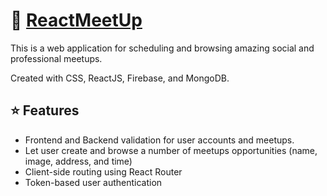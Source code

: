 # :busts_in_silhouette: [ReactMeetUp](https://react-meet-up.vercel.app/)
This is a web application for scheduling and browsing amazing social and professional meetups. 

Created with CSS, ReactJS, Firebase, and MongoDB.

## ⭐ Features
- Frontend and Backend validation for user accounts and meetups.
- Let user create and browse a number of meetups opportunities (name, image, address, and time)
- Client-side routing using React Router
- Token-based user authentication
